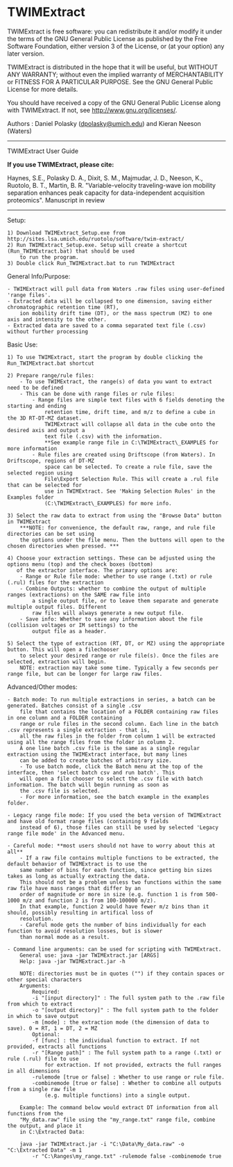 # TWIMExtract

TWIMExtract is free software: you can redistribute it and/or modify
it under the terms of the GNU General Public License as published by
the Free Software Foundation, either version 3 of the License, or
(at your option) any later version.

TWIMExtract is distributed in the hope that it will be useful,
but WITHOUT ANY WARRANTY; without even the implied warranty of
MERCHANTABILITY or FITNESS FOR A PARTICULAR PURPOSE.  See the
GNU General Public License for more details.

You should have received a copy of the GNU General Public License
along with TWIMExtract.  If not, see <http://www.gnu.org/licenses/>.

Authors : Daniel Polasky (dpolasky@umich.edu) and Kieran Neeson (Waters)

********************************************************************************
TWIMExtract User Guide

**If you use TWIMExtract, please cite:**

Haynes, S.E., Polasky D. A., Dixit, S. M., Majmudar, J. D., Neeson, K., Ruotolo, B. T., 
Martin, B. R. "Variable-velocity traveling-wave ion mobility separation enhances peak capacity for
data-independent acquisition proteomics". Manuscript in review

********************************************************************************

Setup:

	1) Download TWIMExtract_Setup.exe from http://sites.lsa.umich.edu/ruotolo/software/twim-extract/
	2) Run TWIMExtract_Setup.exe. Setup will create a shortcut (Run_TWIMExtract.bat) that should be used 
		to run the program. 
	3) Double click Run_TWIMExtract.bat to run TWIMExtract

General Info/Purpose:

	- TWIMExtract will pull data from Waters .raw files using user-defined 'range files'. 
	- Extracted data will be collapsed to one dimension, saving either chromatographic retention time (RT), 
		ion mobility drift time (DT), or the mass spectrum (MZ) to one axis and intensity to the other. 
	- Extracted data are saved to a comma separated text file (.csv) without further processing

Basic Use:

	1) To use TWIMExtract, start the program by double clicking the Run_TWIMExtract.bat shortcut

	2) Prepare range/rule files:
		- To use TWIMExtract, the range(s) of data you want to extract need to be defined
		- This can be done with range files or rule files:
			- Range files are simple text files with 6 fields denoting the starting and ending
				retention time, drift time, and m/z to define a cube in the 3D RT-DT-MZ dataset.
				TWIMExtract will collapse all data in the cube onto the desired axis and output a
				text file (.csv) with the information. 
				**See example range file in C:\TWIMExtract\_EXAMPLES for more information
			- Rule files are created using Driftscope (from Waters). In Driftscope, regions of DT-MZ
				space can be selected. To create a rule file, save the selected region using 
				File\Export Selection Rule. This will create a .rul file that can be selected for
				use in TWIMExtract. See 'Making Selection Rules' in the Examples folder 
				(C:\TWIMExtract\_EXAMPLES) for more info.

	3) Select the raw data to extract from using the "Browse Data" button in TWIMExtract
		***NOTE: for convenience, the default raw, range, and rule file directories can be set using
		the options under the file menu. Then the buttons will open to the chosen directories when pressed. ***

	4) Choose your extraction settings. These can be adjusted using the options menu (top) and the check boxes (bottom)
	   of the extractor interface. The primary options are:
		- Range or Rule file mode: whether to use range (.txt) or rule (.rul) files for the extraction
		- Combine Outputs: whether to combine the output of multiple ranges (extractions) on the SAME raw file into
			a single output file, or to leave them separate and generate multiple output files. Different
			raw files will always generate a new output file. 
		- Save info: Whether to save any information about the file (collision voltages or IM settings) to the
			output file as a header. 

	5) Select the type of extraction (RT, DT, or MZ) using the appropriate button. This will open a filechooser
		to select your desired range or rule file(s). Once the files are selected, extraction will begin. 
		NOTE: extraction may take some time. Typically a few seconds per range file, but can be longer for large raw files. 

Advanced/Other modes:

	- Batch mode: To run multiple extractions in series, a batch can be generated. Batches consist of a single .csv
		file that contains the location of a FOLDER containing raw files in one column and a FOLDER containing
		range or rule files in the second column. Each line in the batch .csv represents a single extraction - that is, 
		all the raw files in the folder from column 1 will be extracted using all the range files from the folder in column 2. 
		A one line batch .csv file is the same as a single regular extraction using the TWIMExtract interface, but many lines
		can be added to create batches of arbitrary size. 
		- To use batch mode, click the Batch menu at the top of the interface, then 'select batch csv and run batch'. This
		will open a file chooser to select the .csv file with batch information. The batch will begin running as soon as
		the .csv file is selected. 
		- For more information, see the batch example in the examples folder.

	- Legacy range file mode: If you used the beta version of TWIMExtract and have old format range files (containing 9 fields
		instead of 6), those files can still be used by selected 'Legacy range file mode' in the Advanced menu. 

	- Careful mode: **most users should not have to worry about this at all**
		- If a raw file contains multiple functions to be extracted, the default behavior of TWIMExtract is to use the
		same number of bins for each function, since getting bin sizes takes as long as actually extracting the data. 
		This should not be a problem unless two functions within the same raw file have mass ranges that differ by an
		order of magnitude or more in size (e.g. function 1 is from 500-1000 m/z and function 2 is from 100-100000 m/z). 
		In that example, function 2 would have fewer m/z bins than it should, possibly resulting in artifical loss of 
		resolution. 
		- Careful mode gets the number of bins individually for each function to avoid resolution losses, but is slower
		than normal mode as a result.  

	- Command line arguments: can be used for scripting with TWIMExtract. 
		General use: java -jar TWIMExtract.jar [ARGS]
		Help: java -jar TWIMExtract.jar -h
		
		NOTE: directories must be in quotes ("") if they contain spaces or other special characters
		Arguments:
			Required:
			-i "[input directory]" : The full system path to the .raw file from which to extract
			-o "[output directory]" : The full system path to the folder in which to save output
			-m [mode] : the extraction mode (the dimension of data to save). 0 = RT, 1 = DT, 2 = MZ
			Optional:
			-f [func] : the individual function to extract. If not provided, extracts all functions
			-r "[Range path]" : The full system path to a range (.txt) or rule (.rul) file to use
				for extraction. If not provided, extracts the full ranges in all dimensions
			-rulemode [true or false] : Whether to use range or rule file. 
			-combinemode [true or false] : Whether to combine all outputs from a single raw file
				(e.g. multiple functions) into a single output. 

		Example: The command below would extract DT information from all functions from the 
		"My_data.raw" file using the "my_range.txt" range file, combine the output, and place it 
		in C:\Extracted Data:

		java -jar TWIMExtract.jar -i "C:\Data\My_data.raw" -o "C:\Extracted Data" -m 1 
			-r "C:\Ranges\my_range.txt" -rulemode false -combinemode true

